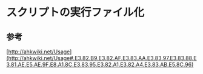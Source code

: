 ﻿# スクリプトの実行ファイル化

## 参考
[http://ahkwiki.net/Usage](http://ahkwiki.net/Usage#.E3.82.B9.E3.82.AF.E3.83.AA.E3.83.97.E3.83.88.E3.81.AE.E5.AE.9F.E8.A1.8C.E3.83.95.E3.82.A1.E3.82.A4.E3.83.AB.E5.8C.96)
